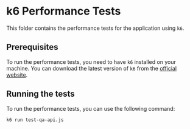 # k6 Performance Tests

This folder contains the performance tests for the application using `k6`.

## Prerequisites

To run the performance tests, you need to have `k6` installed on your machine. You can download the latest version of `k6` from the [official website](https://k6.io/).

## Running the tests

To run the performance tests, you can use the following command:

```bash
k6 run test-qa-api.js
```
